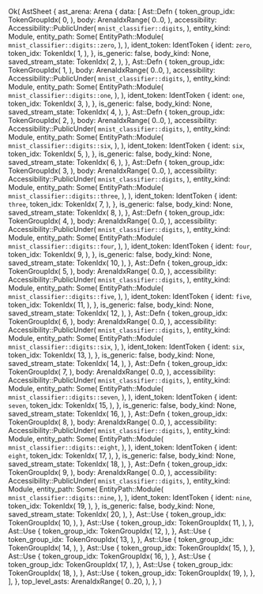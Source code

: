 Ok(
    AstSheet {
        ast_arena: Arena {
            data: [
                Ast::Defn {
                    token_group_idx: TokenGroupIdx(
                        0,
                    ),
                    body: ArenaIdxRange(
                        0..0,
                    ),
                    accessibility: Accessibility::PublicUnder(
                        `mnist_classifier::digits`,
                    ),
                    entity_kind: Module,
                    entity_path: Some(
                        EntityPath::Module(
                            `mnist_classifier::digits::zero`,
                        ),
                    ),
                    ident_token: IdentToken {
                        ident: `zero`,
                        token_idx: TokenIdx(
                            1,
                        ),
                    },
                    is_generic: false,
                    body_kind: None,
                    saved_stream_state: TokenIdx(
                        2,
                    ),
                },
                Ast::Defn {
                    token_group_idx: TokenGroupIdx(
                        1,
                    ),
                    body: ArenaIdxRange(
                        0..0,
                    ),
                    accessibility: Accessibility::PublicUnder(
                        `mnist_classifier::digits`,
                    ),
                    entity_kind: Module,
                    entity_path: Some(
                        EntityPath::Module(
                            `mnist_classifier::digits::one`,
                        ),
                    ),
                    ident_token: IdentToken {
                        ident: `one`,
                        token_idx: TokenIdx(
                            3,
                        ),
                    },
                    is_generic: false,
                    body_kind: None,
                    saved_stream_state: TokenIdx(
                        4,
                    ),
                },
                Ast::Defn {
                    token_group_idx: TokenGroupIdx(
                        2,
                    ),
                    body: ArenaIdxRange(
                        0..0,
                    ),
                    accessibility: Accessibility::PublicUnder(
                        `mnist_classifier::digits`,
                    ),
                    entity_kind: Module,
                    entity_path: Some(
                        EntityPath::Module(
                            `mnist_classifier::digits::six`,
                        ),
                    ),
                    ident_token: IdentToken {
                        ident: `six`,
                        token_idx: TokenIdx(
                            5,
                        ),
                    },
                    is_generic: false,
                    body_kind: None,
                    saved_stream_state: TokenIdx(
                        6,
                    ),
                },
                Ast::Defn {
                    token_group_idx: TokenGroupIdx(
                        3,
                    ),
                    body: ArenaIdxRange(
                        0..0,
                    ),
                    accessibility: Accessibility::PublicUnder(
                        `mnist_classifier::digits`,
                    ),
                    entity_kind: Module,
                    entity_path: Some(
                        EntityPath::Module(
                            `mnist_classifier::digits::three`,
                        ),
                    ),
                    ident_token: IdentToken {
                        ident: `three`,
                        token_idx: TokenIdx(
                            7,
                        ),
                    },
                    is_generic: false,
                    body_kind: None,
                    saved_stream_state: TokenIdx(
                        8,
                    ),
                },
                Ast::Defn {
                    token_group_idx: TokenGroupIdx(
                        4,
                    ),
                    body: ArenaIdxRange(
                        0..0,
                    ),
                    accessibility: Accessibility::PublicUnder(
                        `mnist_classifier::digits`,
                    ),
                    entity_kind: Module,
                    entity_path: Some(
                        EntityPath::Module(
                            `mnist_classifier::digits::four`,
                        ),
                    ),
                    ident_token: IdentToken {
                        ident: `four`,
                        token_idx: TokenIdx(
                            9,
                        ),
                    },
                    is_generic: false,
                    body_kind: None,
                    saved_stream_state: TokenIdx(
                        10,
                    ),
                },
                Ast::Defn {
                    token_group_idx: TokenGroupIdx(
                        5,
                    ),
                    body: ArenaIdxRange(
                        0..0,
                    ),
                    accessibility: Accessibility::PublicUnder(
                        `mnist_classifier::digits`,
                    ),
                    entity_kind: Module,
                    entity_path: Some(
                        EntityPath::Module(
                            `mnist_classifier::digits::five`,
                        ),
                    ),
                    ident_token: IdentToken {
                        ident: `five`,
                        token_idx: TokenIdx(
                            11,
                        ),
                    },
                    is_generic: false,
                    body_kind: None,
                    saved_stream_state: TokenIdx(
                        12,
                    ),
                },
                Ast::Defn {
                    token_group_idx: TokenGroupIdx(
                        6,
                    ),
                    body: ArenaIdxRange(
                        0..0,
                    ),
                    accessibility: Accessibility::PublicUnder(
                        `mnist_classifier::digits`,
                    ),
                    entity_kind: Module,
                    entity_path: Some(
                        EntityPath::Module(
                            `mnist_classifier::digits::six`,
                        ),
                    ),
                    ident_token: IdentToken {
                        ident: `six`,
                        token_idx: TokenIdx(
                            13,
                        ),
                    },
                    is_generic: false,
                    body_kind: None,
                    saved_stream_state: TokenIdx(
                        14,
                    ),
                },
                Ast::Defn {
                    token_group_idx: TokenGroupIdx(
                        7,
                    ),
                    body: ArenaIdxRange(
                        0..0,
                    ),
                    accessibility: Accessibility::PublicUnder(
                        `mnist_classifier::digits`,
                    ),
                    entity_kind: Module,
                    entity_path: Some(
                        EntityPath::Module(
                            `mnist_classifier::digits::seven`,
                        ),
                    ),
                    ident_token: IdentToken {
                        ident: `seven`,
                        token_idx: TokenIdx(
                            15,
                        ),
                    },
                    is_generic: false,
                    body_kind: None,
                    saved_stream_state: TokenIdx(
                        16,
                    ),
                },
                Ast::Defn {
                    token_group_idx: TokenGroupIdx(
                        8,
                    ),
                    body: ArenaIdxRange(
                        0..0,
                    ),
                    accessibility: Accessibility::PublicUnder(
                        `mnist_classifier::digits`,
                    ),
                    entity_kind: Module,
                    entity_path: Some(
                        EntityPath::Module(
                            `mnist_classifier::digits::eight`,
                        ),
                    ),
                    ident_token: IdentToken {
                        ident: `eight`,
                        token_idx: TokenIdx(
                            17,
                        ),
                    },
                    is_generic: false,
                    body_kind: None,
                    saved_stream_state: TokenIdx(
                        18,
                    ),
                },
                Ast::Defn {
                    token_group_idx: TokenGroupIdx(
                        9,
                    ),
                    body: ArenaIdxRange(
                        0..0,
                    ),
                    accessibility: Accessibility::PublicUnder(
                        `mnist_classifier::digits`,
                    ),
                    entity_kind: Module,
                    entity_path: Some(
                        EntityPath::Module(
                            `mnist_classifier::digits::nine`,
                        ),
                    ),
                    ident_token: IdentToken {
                        ident: `nine`,
                        token_idx: TokenIdx(
                            19,
                        ),
                    },
                    is_generic: false,
                    body_kind: None,
                    saved_stream_state: TokenIdx(
                        20,
                    ),
                },
                Ast::Use {
                    token_group_idx: TokenGroupIdx(
                        10,
                    ),
                },
                Ast::Use {
                    token_group_idx: TokenGroupIdx(
                        11,
                    ),
                },
                Ast::Use {
                    token_group_idx: TokenGroupIdx(
                        12,
                    ),
                },
                Ast::Use {
                    token_group_idx: TokenGroupIdx(
                        13,
                    ),
                },
                Ast::Use {
                    token_group_idx: TokenGroupIdx(
                        14,
                    ),
                },
                Ast::Use {
                    token_group_idx: TokenGroupIdx(
                        15,
                    ),
                },
                Ast::Use {
                    token_group_idx: TokenGroupIdx(
                        16,
                    ),
                },
                Ast::Use {
                    token_group_idx: TokenGroupIdx(
                        17,
                    ),
                },
                Ast::Use {
                    token_group_idx: TokenGroupIdx(
                        18,
                    ),
                },
                Ast::Use {
                    token_group_idx: TokenGroupIdx(
                        19,
                    ),
                },
            ],
        },
        top_level_asts: ArenaIdxRange(
            0..20,
        ),
    },
)